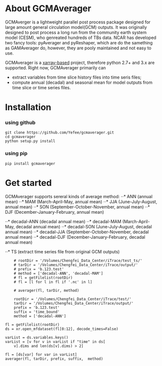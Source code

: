 # About GCMAverager

GCMAverger is a lightweight parallel post process package designed for large amount general circulation model(GCM) outputs.
It was originally designed to post process a long run from the community earth system model (CESM), who genreated hundreds of TBs data.
NCAR has developed two fancy tools: pyAverager and pyReshaper, which are do the samething as GAMAverager do, however, they are pooly maintained and not easy to use.

GCMAverager is a [xarray-based](https://github.com/pydata/xarray) project, therefore python 2.7+ and 3.x are supported.
Right now, GCMAverager primarily can 
* extract variables from time slice history files into time seris files;
* compute annual (decadal) and seasonal mean for model outputs from time slice or time series files. 



# Installation
### using github
```
git clone https://github.com/Yefee/gcmaverager.git
cd gcmaverager
python setup.py install
```

### using pip
```
pip install gcmaverager
```

# Get started
GCMAverager supports sereral kinds of average method:
⋅⋅* ANN (annual mean)
⋅⋅* MAM (March-April-May, annual mean) 
⋅⋅* JJA (June-July-August, annual mean) 
⋅⋅* SON (September-October-November, annual mean) 
⋅⋅* DJF (December-January-February, annual mean) 

⋅⋅* decadal-ANN (decadal annual mean)
⋅⋅* decadal-MAM (March-April-May, decadal annual mean) 
⋅⋅* decadal-SON (June-July-August, decadal annual mean) 
⋅⋅* decadal-JJA (September-October-November, decadal annual mean) 
⋅⋅* decadal-DJF (December-January-February, decadal annual mean) 

⋅⋅* TS (extract time series file from original GCM outputs)

```
    # rootDir = '/Volumes/Chengfei_Data_Center/iTrace/test_ts/'
    # tarDir = '/Volumes/Chengfei_Data_Center/iTrace/output/'
    # prefix = 'b.123.test'
    # method = ['decadal-ANN', 'decadal-MAM']
    # fl = getFilelist(rootDir)
    # fl = [l for l in fl if '.nc' in l]

    # averager(fl, tarDir, method)

    rootDir = '/Volumes/Chengfei_Data_Center/iTrace/test/'
    tarDir = '/Volumes/Chengfei_Data_Center/iTrace/output/'
    prefix = 'b.123.test'
    suffix = 'time_bound'
    method = ['decadal-ANN']
```
    fl = getFilelist(rootDir)
    ds = xr.open_mfdataset(fl[0:12], decode_times=False)

    varList = ds.variables.keys()
    varList = [v for v in varList if "time" in ds[
        v].dims and len(ds[v].dims) > 2]

    fl = [ds[var] for var in varList]
    averager(fl, tarDir, prefix, suffix,  method)
